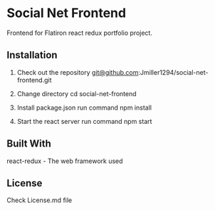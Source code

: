 # Social Net Frontend

Frontend for Flatiron react redux portfolio project.

## Installation

 1. Check out the repository
 git@github.com:Jmiller1294/social-net-frontend.git

 2. Change directory
 cd social-net-frontend

 3. Install package.json
 run command npm install


 4. Start the react server
 run command npm start

## Built With
  react-redux - The web framework used
  
## License
  Check License.md file

